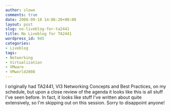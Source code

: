 ```yaml
---
author: slowe
comments: true
date: 2008-09-18 14:06:20+00:00
layout: post
slug: no-liveblog-for-ta2441
title: No Liveblog for TA2441
wordpress_id: 945
categories:
- Liveblog
tags:
- Networking
- Virtualization
- VMware
- VMworld2008
---
```


I originally had TA2441, VI3 Networking Concepts and Best Practices, on my schedule, but upon a close review of the agenda it looks like this is all stuff I've seen before. In fact, it looks like stuff I've written about quite extensively, so I'm skipping out on this session. Sorry to disappoint anyone!
